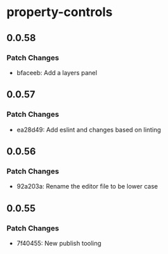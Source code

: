 # property-controls

## 0.0.58

### Patch Changes

- bfaceeb: Add a layers panel

## 0.0.57

### Patch Changes

- ea28d49: Add eslint and changes based on linting

## 0.0.56

### Patch Changes

- 92a203a: Rename the editor file to be lower case

## 0.0.55

### Patch Changes

- 7f40455: New publish tooling
